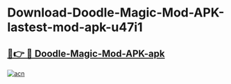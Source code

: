 # Download-Doodle-Magic-Mod-APK-lastest-mod-apk-u47i1

<h2><a href="https://apkcomod.com?title=Doodle-Magic-Mod-APK">🔗👉 🔴 Doodle-Magic-Mod-APK-apk </a></h2>

[![acn](https://github.com/user-attachments/assets/0f9c940e-d8b0-45ae-aac7-cd30a18b3e1c)](https://apkcomod.com?title=Doodle-Magic-Mod-APK)
